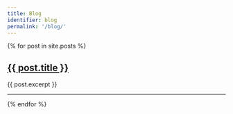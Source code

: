 ```yaml
---
title: Blog
identifier: blog
permalink: '/blog/'
---
```

{% for post in site.posts %}
  <article class="blog__post-lead">
    <h1 class="blog__post-title">
      <a
        href="{{ post.url }}">
        {{ post.title }}
      </a>
    </h1>
    <p>{{ post.excerpt }}</p>
  </article>
  <hr/>
{% endfor %}
